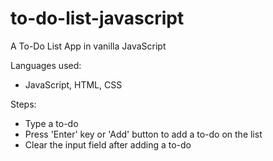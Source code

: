 # to-do-list-javascript

A To-Do List App in vanilla JavaScript

Languages used:

- JavaScript, HTML, CSS

Steps:

- Type a to-do
- Press 'Enter' key or 'Add' button to add a to-do on the list
- Clear the input field after adding a to-do
